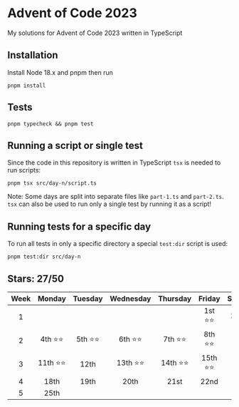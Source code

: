 # Advent of Code 2023

My solutions for Advent of Code 2023 written in TypeScript

## Installation

Install Node 18.x and pnpm then run

```shell
pnpm install
```

## Tests

```shell
pnpm typecheck && pnpm test
```

## Running a script or single test

Since the code in this repository is written in TypeScript `tsx` is needed to run scripts:

```shell
pnpm tsx src/day-n/script.ts
```

Note: Some days are split into separate files like `part-1.ts` and `part-2.ts`. `tsx` can also be used to run only a single test by running it as a script!

## Running tests for a specific day

To run all tests in only a specific directory a special `test:dir` script is used:

```shell
pnpm test:dir src/day-n
```

## Stars: 27/50

| Week |  Monday   | Tuesday  | Wednesday | Thursday  |  Friday   | Saturday |  Sunday  |
| :--: | :-------: | :------: | :-------: | :-------: | :-------: | :------: | :------: |
|  1   |           |          |           |           | 1st ⭐⭐  | 2nd ⭐⭐ | 3rd ⭐⭐ |
|  2   | 4th ⭐⭐  | 5th ⭐⭐ | 6th ⭐⭐  | 7th ⭐⭐  | 8th ⭐⭐  | 9th ⭐⭐ | 10th ⭐  |
|  3   | 11th ⭐⭐ |   12th   | 13th ⭐⭐ | 14th ⭐⭐ | 15th ⭐⭐ |   16th   |   17th   |
|  4   |   18th    |   19th   |   20th    |   21st    |   22nd    |   23rd   |   24th   |
|  5   |   25th    |          |           |           |           |          |          |
